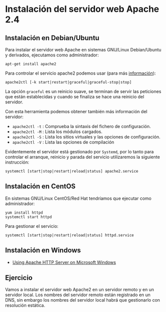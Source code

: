# Instalación del servidor web Apache 2.4

## Instalación en Debian/Ubuntu

Para instalar  el servidor web Apache en sistemas GNU/Linux Debian/Ubuntu y derivados, ejecutamos como administrador:

	apt-get install apache2

Para controlar el servicio apache2 podemos usar (para más [información](http://httpd.apache.org/docs/2.4/es/stopping.html)):

    apache2ctl [-k start|restart|graceful|graceful-stop|stop]

La opción `graceful` es un reinicio suave, se terminan de servir las peticiones que están establecidas y cuando se finaliza se hace una reinicio del servidor.

Con esta herramienta podemos obtener también más información del servidor:

* `apache2ctl -t` : Comprueba la sintaxis del fichero de configuración.
* `apache2ctl -M` : Lista los módulos cargados.
* `apache2ctl -S` : Lista los sitios virtuales y las opciones de configuración.
* `apache2ctl -V` : Lista las opciones de compilación

Evidentemente el servidor está gestionado por `Systemd`, por lo tanto para controlar el arranque, reinicio y parada del servicio utilizaremos la siguiente instrucción:

	systemctl [start|stop|restart|reload|status] apache2.service

## Instalación en CentOS

En sistemas GNU/Linux CentOS/Red Hat tendríamos que ejecutar como administrador:

	yum install httpd
	systemctl start httpd

Para gestionar el servicio:

	systemctl [start|stop|restart|reload|status] httpd.service

## Instalación en Windows

* [Using Apache HTTP Server on Microsoft Windows](https://httpd.apache.org/docs/2.4/platform/windows.html)

## Ejercicio

Vamos a instalar el servidor web Apache2 en un servidor remoto y en un servidor local. Los nombres del servidor remoto están registrado en un DNS, sin embargo los nombres del servidor local habrá que gestionarlo con resolución estática.